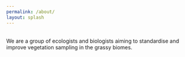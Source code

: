 ```yaml
---
permalink: /about/
layout: splash
---
```

<br>
We are a group of ecologists and biologists aiming to standardise and improve vegetation sampling in the grassy biomes.

